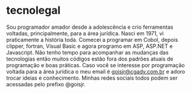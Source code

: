 # tecnolegal
Sou programador amador desde a adolescência e crio ferramentas voltadas, principalmente, para a área jurídica.
Nasci em 1971, vi praticamente a história toda. Comecei a programar em Cobol, depois clipper, fortran, Visual Basic e agora programo em ASP, ASP.NET e Javascript.
Não tenho tempo para acompanhar as mudanças das tecnologias então muitos códigos estão fora dos padrões atuais de programação e boas práticas.
Caso você se interesse por programação voltada para a área jurídica o meu email é goisjr@cgadv.com.br e adoro trocar ideias e conhecimento. 
Minhas redes sociais todos podem ser acessadas pelo prefixo @goisjr.
